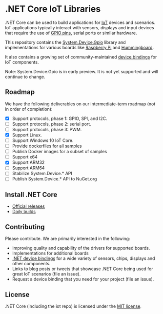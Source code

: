 # .NET Core IoT Libraries

.NET Core can be used to build applications for [IoT](https://en.wikipedia.org/wiki/Internet_of_things) devices and scenarios. IoT applications typically interact with sensors, displays and input devices that require the use of [GPIO pins](https://en.wikipedia.org/wiki/General-purpose_input/output), serial ports or similar hardware.

This repository contains the [System.Device.Gpio](https://dotnet.myget.org/feed/dotnet-corefxlab/package/nuget/System.Devices.Gpio) library and implementations for various boards like [Raspberry Pi](https://www.raspberrypi.org/) and [Hummingboard](https://www.solid-run.com/nxp-family/hummingboard/).

It also contains a growing set of community-maintained [device bindings](src/devices/README.md) for IoT components.

Note: System.Device.Gpio is in early preview. It is not yet supported and will continue to change.

## Roadmap

We have the following deliverables on our intermediate-term roadmap (not in order of completion):

* [x] Support protocols, phase 1: GPIO, SPI, and I2C.
* [ ] Support protocols, phase 2: serial port.
* [ ] Support protocols, phase 3: PWM.
* [x] Support Linux.
* [ ] Support Windows 10 IoT Core.
* [ ] Provide dockerfiles for all samples
* [ ] Publish Docker images for a subset of samples
* [ ] Support x64
* [x] Support ARM32
* [ ] Support ARM64
* [ ] Stabilize System.Device.* API
* [ ] Publish System.Device.* API to NuGet.org

## Install .NET Core

* [Official releases](https://www.microsoft.com/net/download)
* [Daily builds](https://github.com/dotnet/core/blob/master/daily-builds.md)

## Contributing

Please contribute. We are primarily interested in the following:

* Improving quality and capability of the drivers for supported boards.
* Implementations for additional boards
* [.NET device bindings](src/devices) for a wide variety of sensors, chips, displays and other components.
* Links to blog posts or tweets that showcase .NET Core being used for great IoT scenarios (file an issue).
* Request a device binding that you need for your project (file an issue).

## License

.NET Core (including the iot repo) is licensed under the [MIT license](LICENSE).
